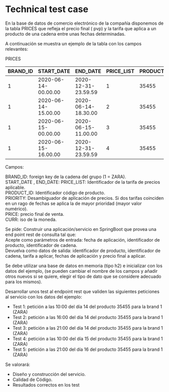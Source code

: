 # Technical test case

En la base de datos de comercio electrónico de la compañía disponemos de la tabla PRICES que refleja el precio final (
pvp) y la tarifa que aplica a un producto de una cadena entre unas fechas determinadas.

A continuación se muestra un ejemplo de la tabla con los
campos relevantes:

PRICES

| BRAND_ID | START_DATE          | END_DATE            | PRICE_LIST | PRODUCT_ID | PRIORITY | PRICE | CURR |
|----------|---------------------|---------------------|------------|------------|----------|-------|------|
| 1        | 2020-06-14-00.00.00 | 2020-12-31-23.59.59 | 1          | 35455      | 0        | 35.50 | EUR  |
| 1        | 2020-06-14-15.00.00 | 2020-06-14-18.30.00 | 2          | 35455      | 1        | 25.45 | EUR  |
| 1        | 2020-06-15-00.00.00 | 2020-06-15-11.00.00 | 3          | 35455      | 1        | 30.50 | EUR  |
| 1        | 2020-06-15-16.00.00 | 2020-12-31-23.59.59 | 4          | 35455      | 1        | 38.95 | EUR  |

Campos:

BRAND_ID: foreign key de la cadena del grupo (1 = ZARA).  
START_DATE , END_DATE: PRICE_LIST: Identificador de la tarifa de precios aplicable.  
PRODUCT_ID: Identificador código de producto.  
PRIORITY: Desambiguador de aplicación de precios. Si dos tarifas coinciden en un rago de fechas se aplica la de mayor
prioridad (mayor valor numérico).  
PRICE: precio final de venta.  
CURR: iso de la moneda.

Se pide:
Construir una aplicación/servicio en SpringBoot que provea una end point rest de consulta tal que:  
Acepte como parámetros de entrada: fecha de aplicación, identificador de producto, identificador de cadena.  
Devuelva como datos de salida: identificador de producto, identificador de cadena, tarifa a aplicar, fechas de
aplicación y precio final a aplicar.

Se debe utilizar una base de datos en memoria (tipo h2) e inicializar con los datos del ejemplo, (se pueden cambiar el
nombre de los campos y añadir
otros nuevos si se quiere, elegir el tipo de dato que se considere adecuado para los mismos).

Desarrollar unos test al endpoint rest que validen las siguientes peticiones al servicio con los datos del ejemplo:

* Test 1: petición a las 10:00 del día 14 del producto 35455 para la brand 1 (ZARA)
* Test 2: petición a las 16:00 del día 14 del producto 35455 para la brand 1 (ZARA)
* Test 3: petición a las 21:00 del día 14 del producto 35455 para la brand 1 (ZARA)
* Test 4: petición a las 10:00 del día 15 del producto 35455 para la brand 1 (ZARA)
* Test 5: petición a las 21:00 del día 16 del producto 35455 para la brand 1 (ZARA)

Se valorará:

* Diseño y construcción del servicio.
* Calidad de Código.
* Resultados correctos en los test
